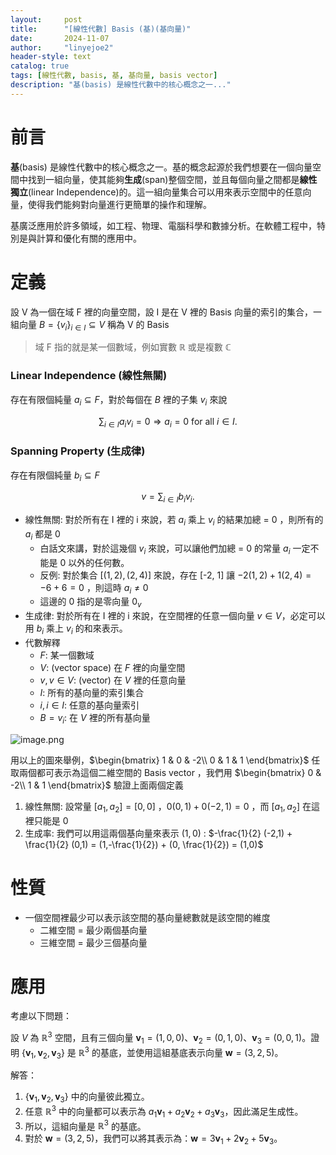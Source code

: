 ```yaml
---
layout:     post
title:      "[線性代數] Basis (基)(基向量)"
date:       2024-11-07
author:     "linyejoe2"
header-style: text
catalog: true
tags: [線性代數, basis, 基, 基向量, basis vector]
description: "基(basis) 是線性代數中的核心概念之一..."
---
```


# 前言

**基**(basis) 是線性代數中的核心概念之一。基的概念起源於我們想要在一個向量空間中找到一組向量，使其能夠**生成**(span)整個空間，並且每個向量之間都是**線性獨立**(linear Independence)的。這一組向量集合可以用來表示空間中的任意向量，使得我們能夠對向量進行更簡單的操作和理解。

基廣泛應用於許多領域，如工程、物理、電腦科學和數據分析。在軟體工程中，特別是與計算和優化有關的應用中。

# 定義

設 V 為一個在域 F 裡的向量空間，設 I 是在 V 裡的 Basis 向量的索引的集合，一組向量 $B = \{v_i\}_{i \in I} \subseteq V$ 稱為 V 的 Basis

> 域 F 指的就是某一個數域，例如實數 $\mathbb{R}$ 或是複數 $\mathbb{C}$


### Linear Independence (線性無關)

存在有限個純量 ${a_i​}⊆F$，對於每個在 $B$ 裡的子集 ${v_i}$ 來說

$$
\sum_{i \in I} a_i v_i = 0 \Rightarrow a_i = 0 \text{ for all } i \in I.
$$

### Spanning Property (生成律)

存在有限個純量 ${b_i​}⊆F$

$$
v = \sum_{i \in I} b_i v_i.
$$

- 線性無關: 對於所有在 I  裡的 i 來說，若 ${a_i}$ 乘上 ${v_i}$ 的結果加總 = 0 ，則所有的 ${a_i}$ 都是 0
  - 白話文來講，對於這幾個 $v_i$ 來說，可以讓他們加總 = 0 的常量 $a_i$ 一定不能是 0 以外的任何數。
  - 反例: 對於集合 $[(1,2),(2,4)]$ 來說，存在 [-2, 1] 讓 $-2(1,2) + 1(2,4) = -6 + 6 = 0$ ，則這時 $a_i \neq 0$
  - 這邊的 0 指的是零向量 $0_v$
- 生成律: 對於所有在 I 裡的 i 來說，在空間裡的任意一個向量 ${v \in V}$，必定可以用 ${b_i}$ 乘上 ${v_i}$ 的和來表示。
- 代數解釋
  - $F$: 某一個數域
  - $V$: (vector space) 在 $F$ 裡的向量空間
  - $v , v \in V$: (vector) 在 $V$ 裡的任意向量
  - $I$: 所有的基向量的索引集合
  - $i, i \in I$: 任意的基向量索引
  - $B = v_i$: 在 $V$ 裡的所有基向量

![image.png](https://i.imgur.com/7QTsXE0.png)

用以上的圖來舉例，$\begin{bmatrix}
1 & 0 & -2\\
0 & 1 & 1
\end{bmatrix}$ 任取兩個都可表示為這個二維空間的 Basis vector ，我們用 $\begin{bmatrix}
0 & -2\\
1 & 1
\end{bmatrix}$ 驗證上面兩個定義

1. 線性無關: 設常量 $[a_1,a_2] = [0,0]$ ，$0(0,1) + 0(-2,1) = 0$ ，而 $[a_1,a_2]$  在這裡只能是 0
2. 生成率: 我們可以用這兩個基向量來表示 $(1,0)$ : $-\frac{1}{2} (-2,1) + \frac{1}{2} (0,1) = (1,-\frac{1}{2}) + (0, \frac{1}{2}) = (1,0)$

# 性質

- 一個空間裡最少可以表示該空間的基向量總數就是該空間的維度
  - 二維空間 = 最少兩個基向量
  - 三維空間 = 最少三個基向量

# 應用

考慮以下問題：

設 $V$ 為 $\mathbb{R}^3$ 空間，且有三個向量 $\mathbf{v}_1 = (1, 0, 0)$、$\mathbf{v}_2 = (0, 1, 0)$、$\mathbf{v}_3 = (0, 0, 1)$。證明 $\{\mathbf{v}_1, \mathbf{v}_2, \mathbf{v}_3\}$ 是 $\mathbb{R}^3$ 的基底，並使用這組基底表示向量 $\mathbf{w} = (3, 2, 5)$。

解答：

1. $\{\mathbf{v}_1, \mathbf{v}_2, \mathbf{v}_3\}$ 中的向量彼此獨立。
2. 任意 $\mathbb{R}^3$ 中的向量都可以表示為 $a_1\mathbf{v}_1 + a_2\mathbf{v}_2 + a_3\mathbf{v}_3$，因此滿足生成性。
3. 所以，這組向量是 $\mathbb{R}^3$ 的基底。
4. 對於 $\mathbf{w} = (3, 2, 5)$，我們可以將其表示為：$\mathbf{w} = 3\mathbf{v}_1 + 2\mathbf{v}_2 + 5\mathbf{v}_3$。
